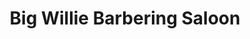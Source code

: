 ---
title: "Big Willie Barbering Saloon"
url: /accra/big-willie-barbering-saloon/
shop: hairdresser
---